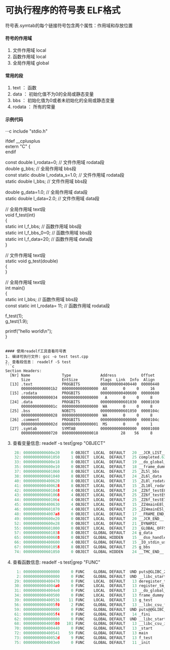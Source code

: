 # 可执行程序的符号表 ELF格式

符号表.symtab的每个链接符号包含两个属性：作用域和存放位置

#### 符号的作用域
1. 文件作用域 local
2. 函数作用域 local
3. 全局作用域 global

#### 常用的段
1. text ： 函数
2. data ： 初始化值不为0的全局或静态变量
3. bbs  ： 初始化值为0或者未初始化的全局或静态变量
4. rodata ： 所有的常量

#### 示例代码
···c
include "stdio.h"  

ifdef __cplusplus  
extern "C" {  
endif  

const double l_rodata=0; // 文件作用域 rodata段  
double g_bbs; // 全局作用域 bbs段  
const static double l_rodata_s=1.0; // 文件作用域 rodata段  
static double l_bbs; // 文件作用域 bbs段  

double g_data=1.0; // 全局作用域 data段  
static double l_data=2.0; // 文件作用域 data段

// 全局作用域 text段  
void f_test(int)  
{  
  static int l_f_bbs; // 函数作用域 bbs段  
  static int l_f_bbs_0=0; // 函数作用域 bbs段  
  static int l_f_data=20; // 函数作用域 data段  
}  

// 文件作用域 text段  
static void g_test(double)  
{  
}  

// 全局作用域 text段  
int main()  
{  
  static int l_bbs; // 函数作用域 bbs段  
  const static int l_rodata= 11; // 函数作用域 rodata段  

  f_test(1);  
  g_test(1.9);  

  printf("hello world\n");  
}  
```

#### 使用readelf工具查看符号表
1. 编译可执行文件: gcc -o test test.cpp
2. 查看段信息： readelf -S test  
```c
Section Headers:  
  [Nr] Name              Type             Address           Offset  
       Size              EntSize          Flags  Link  Info  Align  
  [13] .text             PROGBITS         0000000000400440  00000440  
       00000000000001b2  0000000000000000  AX       0     0     16  
  [15] .rodata           PROGBITS         0000000000400600  00000600  
       0000000000000034  0000000000000000   A       0     0     8  
  [24] .data             PROGBITS         0000000000601030  00001030  
       000000000000001c  0000000000000000  WA       0     0     8  
  [25] .bss              NOBITS           0000000000601050  0000104c  
       0000000000000028  0000000000000000  WA       0     0     8  
  [26] .comment          PROGBITS         0000000000000000  0000104c  
       000000000000002d  0000000000000001  MS       0     0     1  
  [27] .symtab           SYMTAB           0000000000000000  00001080  
       0000000000000720  0000000000000018          28    56     8  
```
3. 查看变量信息: readelf -s test|grep "OBJECT"  
```c
    28: 0000000000600e20     0 OBJECT  LOCAL  DEFAULT   20 __JCR_LIST__  
    32: 0000000000601050     1 OBJECT  LOCAL  DEFAULT   25 completed.6355  
    33: 0000000000600e18     0 OBJECT  LOCAL  DEFAULT   19 __do_global_dtors_aux_fin  
    35: 0000000000600e10     0 OBJECT  LOCAL  DEFAULT   18 __frame_dummy_init_array_  
    37: 0000000000601060     8 OBJECT  LOCAL  DEFAULT   25 _ZL5l_bbs  
    38: 0000000000601040     8 OBJECT  LOCAL  DEFAULT   24 _ZL6l_data  
    40: 0000000000400620     8 OBJECT  LOCAL  DEFAULT   15 _ZL8l_rodata  
    41: 0000000000400628     8 OBJECT  LOCAL  DEFAULT   15 _ZL10l_rodata_s  
    42: 0000000000601048     4 OBJECT  LOCAL  DEFAULT   24 _ZZ6f_testE8l_f_data  
    43: 0000000000601068     4 OBJECT  LOCAL  DEFAULT   25 _ZZ6f_testE9l_f_bbs_0  
    44: 000000000060106c     4 OBJECT  LOCAL  DEFAULT   25 _ZZ6f_testE7l_f_bbs  
    45: 0000000000400630     4 OBJECT  LOCAL  DEFAULT   15 _ZZ4mainE8l_rodata  
    46: 0000000000601070     4 OBJECT  LOCAL  DEFAULT   25 _ZZ4mainE5l_bbs  
    48: 00000000004007a8     0 OBJECT  LOCAL  DEFAULT   17 __FRAME_END__  
    49: 0000000000600e20     0 OBJECT  LOCAL  DEFAULT   20 __JCR_END__  
    52: 0000000000600e28     0 OBJECT  LOCAL  DEFAULT   21 _DYNAMIC  
    55: 0000000000601000     0 OBJECT  LOCAL  DEFAULT   23 _GLOBAL_OFFSET_TABLE_  
    57: 0000000000601038     8 OBJECT  GLOBAL DEFAULT   24 g_data  
    65: 0000000000400608     0 OBJECT  GLOBAL HIDDEN    15 __dso_handle  
    66: 0000000000400600     4 OBJECT  GLOBAL DEFAULT   15 _IO_stdin_used  
    67: 0000000000601058     8 OBJECT  GLOBAL DEFAULT   25 g_bbs  
    74: 0000000000601050     0 OBJECT  GLOBAL HIDDEN    24 __TMC_END__  
```
4. 查看函数信息: readelf -s test|grep "FUNC"  
```c
     1: 0000000000000000     0 FUNC    GLOBAL DEFAULT  UND puts@GLIBC_2.2.5 (2)  
     2: 0000000000000000     0 FUNC    GLOBAL DEFAULT  UND __libc_start_main@GLIBC_2.2.5 (2)  
    29: 0000000000400470     0 FUNC    LOCAL  DEFAULT   13 deregister_tm_clones  
    30: 00000000004004a0     0 FUNC    LOCAL  DEFAULT   13 register_tm_clones  
    31: 00000000004004e0     0 FUNC    LOCAL  DEFAULT   13 __do_global_dtors_aux  
    34: 0000000000400500     0 FUNC    LOCAL  DEFAULT   13 frame_dummy  
    39: 0000000000400536    11 FUNC    LOCAL  DEFAULT   13 g_test  
    56: 00000000004005f0     2 FUNC    GLOBAL DEFAULT   13 __libc_csu_fini  
    59: 0000000000000000     0 FUNC    GLOBAL DEFAULT  UND puts@@GLIBC_2.2.5  
    61: 00000000004005f4     0 FUNC    GLOBAL DEFAULT   14 _fini  
    62: 0000000000000000     0 FUNC    GLOBAL DEFAULT  UND __libc_start_main@@GLIBC_  
    68: 0000000000400580   101 FUNC    GLOBAL DEFAULT   13 __libc_csu_init  
    70: 0000000000400440     0 FUNC    GLOBAL DEFAULT   13 _start  
    72: 0000000000400541    59 FUNC    GLOBAL DEFAULT   13 main  
    73: 000000000040052d     9 FUNC    GLOBAL DEFAULT   13 f_test  
    75: 00000000004003e0     0 FUNC    GLOBAL DEFAULT   11 _init  
```
